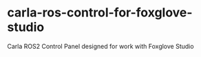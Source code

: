 # carla-ros-control-for-foxglove-studio
Carla ROS2 Control Panel designed for work with Foxglove Studio
